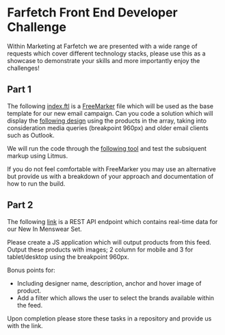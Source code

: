 # Farfetch Front End Developer Challenge

Within Marketing at Farfetch we are presented with a wide range of requests which cover different technology stacks, please use this as a showcase to demonstrate your skills and more importantly enjoy the challenges!

## Part 1

The following [index.ftl](./task1/task1.ftl) is a [FreeMarker](https://freemarker.apache.org/docs/ref_directives.html) file which will be used as the base template for our new email campaign. Can you code a solution which will display the [following design](./task1/module_design.jpg) using the products in the array, taking into consideration media queries (breakpoint 960px) and older email clients such as Outlook. 

We will run the code through the [following tool](https://try.freemarker.apache.org/) and test the subsiquent markup using Litmus.

If you do not feel comfortable with FreeMarker you may use an alternative but provide us with a breakdown of your approach and documentation of how to run the build.

## Part 2

The following [link](https://www.farfetch.com/uk/plpslice/listing-api/query?setId=9645&view=180&gender=Men) is a REST API endpoint which contains real-time data for our New In Menswear Set.

Please create a JS application which will output products from this feed. Output these products with images; 2 column for mobile and 3 for tablet/desktop using the breakpoint 960px.

Bonus points for:

- Including designer name, description, anchor and hover image of product.
- Add a filter which allows the user to select the brands available within the feed.

Upon completion please store these tasks in a repository and provide us with the link.